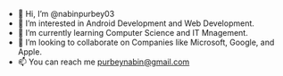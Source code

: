 - 👋 Hi, I’m @nabinpurbey03
- 👀 I’m interested in Android Development and Web Development.
- 🌱 I’m currently learning Computer Science and IT Mnagement.
- 💞️ I’m looking to collaborate on Companies like Microsoft, Google, and Apple.
- 📫 You can reach me purbeynabin@gmail.com 

<!---
nabinpurbey03/nabinpurbey03 is a ✨ special ✨ repository because its `README.md` (this file) appears on your GitHub profile.
You can click the Preview link to take a look at your changes.
--->
